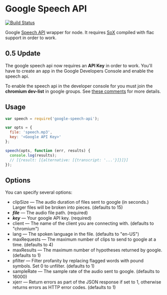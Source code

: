 Google Speech API
=================

[![Build Status](https://travis-ci.org/psirenny/node-google-speech-api.png?branch=master)](https://travis-ci.org/psirenny/node-google-speech-api)

Google [Speech API](https://gist.github.com/alotaiba/1730160) wrapper for node.
It requires [SoX](http://sox.sourceforge.net) compiled with flac support in order to work.

0.5 Update
----------

The google speech api now requires an **API Key** in order to work.
You'll have to create an app in the Google Developers Console and enable the speech api.  

To enable the speech api in the developer console for you must join the **chromium dev-list** in google groups.
See [these comments](http://mikepultz.com/2013/07/google-speech-api-full-duplex-php-version/#comments) for more details.  

Usage
-----

```javascript
var speech = require('google-speech-api');

var opts = {
  file: 'speech.mp3',
  key: '<Google API Key>'
};

speech(opts, function (err, results) {
  console.log(results);
  // [{result: [{alternative: [{transcript: '...'}]}]}]
});
```

Options
-------

You can specify several options:
* clipSize — The audio duration of files sent to google (in seconds.) Larger files will be broken into pieces. (defaults to 15)
* ***file*** — The audio file path. (required)
* ***key*** — Your google API key. (required)
* client — The name of the client you are connecting with. (defaults to "chromium")
* lang — The spoken language in the file. (defaults to "en-US")
* maxRequests — The maximum number of clips to send to google at a time. (defaults to 4)
* maxResults — The maximum number of hypotheses returned by google. (defaults to 1)
* pfilter — Filter profanity by replacing flagged words with pound symbols. Set 0 to unfilter. (defaults to 1)
* sampleRate — The sample rate of the audio sent to google. (defaults to 16000)
* xjerr — Return errors as part of the JSON response if set to 1, otherwise returns errors as HTTP error codes. (defaults to 1)
